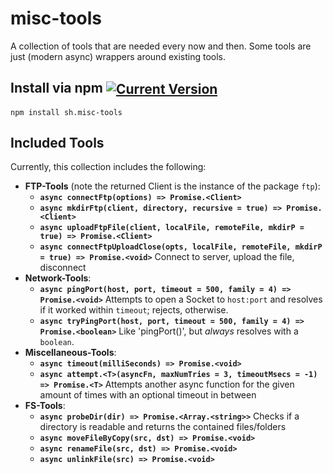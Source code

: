 # misc-tools
A collection of tools that are needed every now and then. Some tools are just (modern async) wrappers around existing tools.

## Install via npm <span style="vertical-align:middle">[![Current Version](https://img.shields.io/npm/v/sh.misc-tools.svg)](https://www.npmjs.com/package/sh.misc-tools)</span>
`npm install sh.misc-tools`

## Included Tools
Currently, this collection includes the following:
* __FTP-Tools__ (note the returned Client is the instance of the package `ftp`):
  * __`async connectFtp(options) => Promise.<Client>`__
  * __`async mkdirFtp(client, directory, recursive = true) => Promise.<Client>`__
  * __`async uploadFtpFile(client, localFile, remoteFile, mkdirP = true) => Promise.<Client>`__
  * __`async connectFtpUploadClose(opts, localFile, remoteFile, mkdirP = true) => Promise.<void>`__ Connect to server, upload the file, disconnect
* __Network-Tools__:
  * __`async pingPort(host, port, timeout = 500, family = 4) => Promise.<void>`__ Attempts to open a Socket to `host:port` and resolves if it worked within `timeout`; rejects, otherwise.
  * __`async tryPingPort(host, port, timeout = 500, family = 4) => Promise.<boolean>`__ Like 'pingPort()', but _always_ resolves with a `boolean`.
* __Miscellaneous-Tools__:
  * __`async timeout(milliSeconds) => Promise.<void>`__
  * __`async attempt.<T>(asyncFn, maxNumTries = 3, timeoutMsecs = -1) => Promise.<T>`__ Attempts another async function for the given amount of times with an optional timeout in between
* __FS-Tools__:
  * __`async probeDir(dir) => Promise.<Array.<string>>`__ Checks if a directory is readable and returns the contained files/folders
  * __`async moveFileByCopy(src, dst) => Promise.<void>`__
  * __`async renameFile(src, dst) => Promise.<void>`__
  * __`async unlinkFile(src) => Promise.<void>`__
